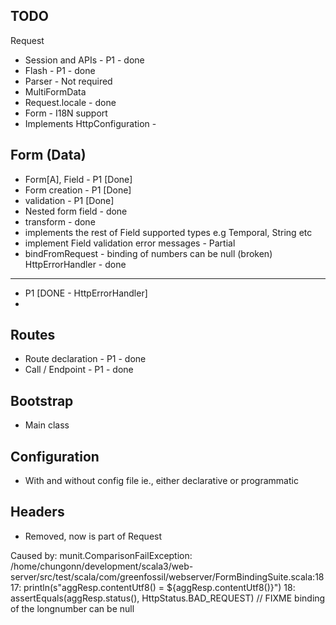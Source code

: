 TODO 
---
Request
+ Session and APIs - P1 - done
+ Flash - P1 - done
+ Parser - Not required
+ MultiFormData 
+ Request.locale - done
+ Form - I18N support
+ Implements HttpConfiguration -

Form (Data)
---
+ Form[A], Field - P1 [Done]
+ Form creation - P1 [Done]
+ validation - P1  [Done]
+ Nested form field - done
+ transform - done
+ implements the rest of Field supported types e.g Temporal, String etc
+ implement Field validation error messages - Partial
+ bindFromRequest - binding of numbers can be null (broken)
HttpErrorHandler - done
---
+ P1 [DONE - HttpErrorHandler]
+ 
Routes
---
+ Route declaration - P1 - done
+ Call / Endpoint - P1 - done


Bootstrap
---
+ Main class

Configuration
---
+ With and without config file ie., either declarative or programmatic


Headers
---
+ Removed, now is part of Request

Caused by: munit.ComparisonFailException: /home/chungonn/development/scala3/web-server/src/test/scala/com/greenfossil/webserver/FormBindingSuite.scala:18
17:      println(s"aggResp.contentUtf8() = ${aggResp.contentUtf8()}")
18:      assertEquals(aggResp.status(), HttpStatus.BAD_REQUEST) // FIXME binding of the longnumber can be null